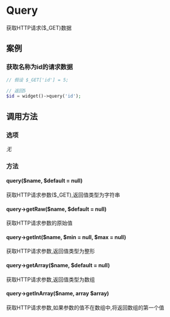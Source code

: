 Query
=====

获取HTTP请求($_GET)数据

案例
----

### 获取名称为id的请求数据
```php
// 假设 $_GET['id'] = 5;

// 返回5
$id = widget()->query('id');
```

调用方法
--------

### 选项

*无*

### 方法

#### query($name, $default = null)
获取HTTP请求参数($_GET),返回值类型为字符串

#### query->getRaw($name, $default = null)
获取HTTP请求参数的原始值

#### query->getInt($name, $min = null, $max = null)
获取HTTP请求参数,返回值类型为整形

#### query->getArray($name, $default = null)
获取HTTP请求参数,返回值类型为数组

#### query->getInArray($name, array $array)
获取HTTP请求参数,如果参数的值不在数组中,将返回数组的第一个值
